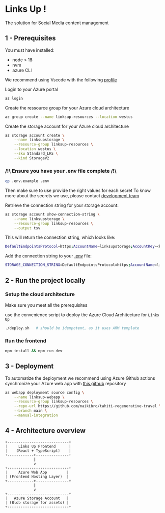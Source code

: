 # Links Up !

The solution for Social Media content management

## 1 - Prerequisites

You must have installed:

- node > 18
- nvm
- azure CLI

We recommend using Vscode with the following [profile](https://vscode.dev/profile/github/96e043b8f6390951c3813a7227ac4043)

Login to your Azure portal

```sh
az login
```

Create the ressource group for your Azure cloud architecture

```sh
az group create --name linksup-resources --location westus
```

Create the storage account for your Azure cloud architecture

```sh
az storage account create \
    --name linksupstorage \
    --resource-group linksup-resources \
    --location westus \
    --sku Standard_LRS \
    --kind StorageV2
```

### /!\ Ensure you have your .env file complete /!\

```sh
cp .env.example .env
```

Then make sure to use provide the right values for each secret
To know more about the secrets we use, please contact [development team](mailto:naikibro@gmail.com)

Retrieve the connection string for your storage account:

```sh
az storage account show-connection-string \
    --name linksupstorage \
    --resource-group linksup-resources \
    --output tsv
```

This will return the connection string, which looks like:

```sh
DefaultEndpointsProtocol=https;AccountName=linksupstorage;AccountKey=<key-value>;EndpointSuffix=core.windows.net
```

Add the connection string to your [.env](.env) file:

```sh
STORAGE_CONNECTION_STRING=DefaultEndpointsProtocol=https;AccountName=linksupstorage;AccountKey=<key-value>;EndpointSuffix=core.windows.net
```

## 2 - Run the project locally

### Setup the cloud architecture

Make sure you meet all the prerequisites

use the convenience script to deploy the Azure Cloud Architecture for `Links Up`

```sh
./deploy.sh   # should be idempotent, as it uses ARM template
```

### Run the frontend

```sh
npm install && npm run dev
```

## 3 - Deployment

To automatize the deployment we recommend using Azure Github actions  
synchronize your Azure web app with [this github](https://github.com/naikibro/tahiti-regenerative-travel) repository

```sh
az webapp deployment source config \
    --name linksup-webapp \
    --resource-group linksup-resources \
    --repo-url https://github.com/naikibro/tahiti-regenerative-travel \
    --branch main \
    --manual-integration
```

## 4 - Architecture overview

```
+----------------------------+
|     Links Up Frontend      |
|    (React + TypeScript)    |
+------------+---------------+
             |
             v
+----------------------------+
|     Azure Web App         |
| (Frontend Hosting Layer)  |
+------------+---------------+
             |
             v
+----------------------------+
|   Azure Storage Account   |
| (Blob storage for assets) |
+----------------------------+

```
